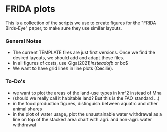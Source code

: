 # FRIDA plots
This is a collection of the scripts we use to create figures for the "FRIDA Birds-Eye" paper, to make sure they use similar layouts.

### General Notes
- The current TEMPLATE files are just first versions. Once we find the desired layouts, we should add and adapt these files.
- In all figures of costs, use Giga$(2021) instead of b$ or bc$
- We want to have grid lines in line plots (Cecilie).

### To-Do's
- we want to plot the areas of the land-use types in km^2 instead of Mha
- (should we really call it habitable land? But this is the FAO standard ...)
- in the food production figures, distinguish between aquatic and other animal shares
- in the plot of water usage, plot the unsustainable water withdrawal as a line on top of the stacked area chart with agri. and non-agri. water withdrawal
